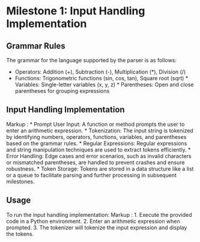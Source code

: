 # Milestone 1: Input Handling Implementation
## Grammar Rules
The grammar for the language supported by the parser is as follows:

* Operators: Addition (+), Subtraction (-), Multiplication (*), Division (/)
* Functions: Trigonometric functions (sin, cos, tan), Square root (sqrt)
          * Variables: Single-letter variables (x, y, z)
          * Parentheses: Open and close parentheses for grouping expressions

## Input Handling Implementation
 Markup : * Prompt User Input: A function or method prompts the user to enter an arithmetic expression.
          * Tokenization: The input string is tokenized by identifying numbers, operators, functions, variables, and parentheses based on the grammar rules.
          * Regular Expressions: Regular expressions and string manipulation techniques are used to extract tokens efficiently.
          * Error Handling: Edge cases and error scenarios, such as invalid characters or mismatched parentheses, are handled to prevent crashes and ensure robustness.
          * Token Storage: Tokens are stored in a data structure like a list or a queue to facilitate parsing and further processing in subsequent milestones.

## Usage
To run the input handling implementation:
 Markup : 1. Execute the provided code in a Python environment.
          2. Enter an arithmetic expression when prompted.
          3. The tokenizer will tokenize the input expression and display the tokens.
